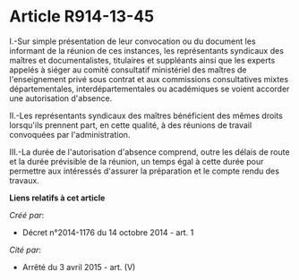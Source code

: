 # Article R914-13-45

I.-Sur simple présentation de leur convocation ou du document les informant de la réunion de ces instances, les représentants
syndicaux des maîtres et documentalistes, titulaires et suppléants ainsi que les experts appelés à siéger au comité
consultatif ministériel des maîtres de l'enseignement privé sous contrat et aux commissions consultatives mixtes
départementales, interdépartementales ou académiques se voient accorder une autorisation d'absence. 

II.-Les représentants syndicaux des maîtres bénéficient des mêmes droits lorsqu'ils prennent part, en cette qualité, à des
réunions de travail convoquées par l'administration. 

III.-La durée de l'autorisation d'absence comprend, outre les délais de route et la durée prévisible de la réunion, un temps
égal à cette durée pour permettre aux intéressés d'assurer la préparation et le compte rendu des travaux.

**Liens relatifs à cet article**

_Créé par_:

  - Décret n°2014-1176 du 14 octobre 2014 - art. 1

_Cité par_:

  - Arrêté du 3 avril 2015 - art. (V)
